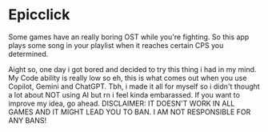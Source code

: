 # Epicclick
Some games have an really boring OST while you're fighting. So this app plays some song in your playlist when it reaches certain CPS you determined.

Aight so, one day i got bored and decided to try this thing i had in my mind. My Code ability is really low so eh, this is what comes out when you use Copilot, Gemini and ChatGPT. Tbh, i made it all for myself so i didn't thought a lot about NOT using AI but rn i feel kinda embarassed. If you want to improve my idea, go ahead.
DISCLAIMER: IT DOESN'T WORK IN ALL GAMES AND IT MIGHT LEAD YOU TO BAN. I AM NOT RESPONSIBLE FOR ANY BANS!
